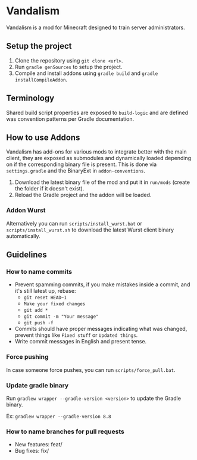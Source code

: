 # Vandalism

Vandalism is a mod for Minecraft designed to train server administrators.

## Setup the project

1. Clone the repository using ``git clone <url>``.
2. Run ``gradle genSources`` to setup the project.
3. Compile and install addons using ``gradle build`` and ``gradle installCompileAddon``.

## Terminology

Shared build script properties are exposed to `build-logic` and are defined was convention patterns per Gradle documentation.

## How to use Addons

Vandalism has add-ons for various mods to integrate better with the main client, they are exposed as submodules and dynamically loaded
depending on if the corresponding binary file is present. This is done via `settings.gradle` and the BinaryExt in `addon-conventions`.

1. Download the latest binary file of the mod and put it in ``run/mods`` (create the folder if it doesn't exist).
2. Reload the Gradle project and the addon will be loaded.

### Addon Wurst
Alternatively you can run ``scripts/install_wurst.bat`` or ``scripts/install_wurst.sh`` to download the latest Wurst
client binary automatically.

## Guidelines

### How to name commits

- Prevent spamming commits, if you make mistakes inside a commit, and it's still latest up, rebase:
  - ``git reset HEAD~1``
  - ``Make your fixed changes``
  - ``git add *``
  - ```git commit -m "Your message"```
  - ``git push -f``
- Commits should have proper messages indicating what was changed, prevent things like ```Fixed stuff``` or ```Updated things```.
- Write commit messages in English and present tense.

### Force pushing

In case someone force pushes, you can run ``scripts/force_pull.bat``.

### Update gradle binary
Run ``gradlew wrapper --gradle-version <version>`` to update the Gradle binary.

Ex: ``gradlew wrapper --gradle-version 8.8``

### How to name branches for pull requests

- New features: feat/<addition>
- Bug fixes: fix/<addition>

